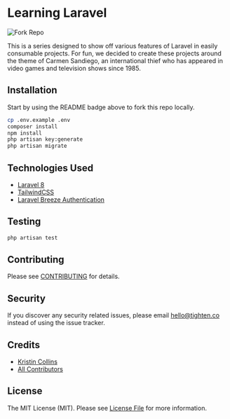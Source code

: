 # Learning Laravel

![Fork Repo](https://img.shields.io/github/forks/tighten/learning-laravel?label=Fork)

This is a series designed to show off various features of Laravel in easily consumable projects. For fun, we decided to create these projects around the theme of Carmen Sandiego, an international thief who has appeared in video games and television shows since 1985.

## Installation

Start by using the README badge above to fork this repo locally.
```bash
cp .env.example .env
composer install
npm install
php artisan key:generate
php artisan migrate
```

## Technologies Used
- [Laravel 8](https://laravel.com/docs/8.x)
- [TailwindCSS](https://tailwindcss.com/)
- [Laravel Breeze Authentication](https://laravel.com/docs/8.x/starter-kits#laravel-breeze)

## Testing

```bash
php artisan test
```

## Contributing

Please see [CONTRIBUTING](CONTRIBUTING.md) for details.

## Security

If you discover any security related issues, please email hello@tighten.co instead of using the issue tracker.

## Credits

- [Kristin Collins](https://github.com/krievley)
- [All Contributors](../../contributors)

## License

The MIT License (MIT). Please see [License File](LICENSE.md) for more information.
